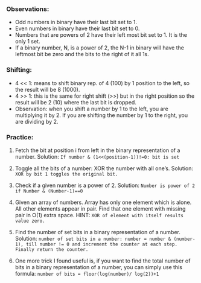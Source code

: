 ### Observations:
- Odd numbers in binary have their last bit set to 1.
- Even numbers in binary have their last bit set to 0.
- Numbers that are powers of 2 have their left most bit set to 1. It is the only 1 set.
- If a binary number, N, is a power of 2, the N-1 in binary will have the leftmost bit be zero and the bits to the right of it all 1s.

### Shifting:
- 4 << 1: means to shift binary rep. of 4 (100) by 1 position to the left, so the result will be 8 (1000).
- 4 >> 1: this is the same for right shift (>>) but in the right position so the result will be 2 (10) where the last bit is dropped.
- Observation: when you shift a number by 1 to the left, you are multiplying it by 2. If you are shifting the number by 1 to the right, you are dividing by 2.

### Practice:

1. Fetch the bit at position i from left in the binary representation of a number.
Solution: `If number & (1<<(position-1))!=0: bit is set`

2. Toggle all the bits of a number: XOR the number with all one’s.
Solution: `XOR by bit 1 toggles the original bit.`

3. Check if a given number is a power of 2.
Solution: `Number is power of 2 if Number & (Number-1)==0`

4. Given an array of numbers. Array has only one element which is alone. 
All other elements appear in pair. Find that one element with missing pair in O(1) extra space.
HINT: `XOR of element with itself results value zero.`

5. Find the number of set bits in a binary representation of a number.
Solution: `number of set bits in a number: number = number & (number-1), till number != 0 and increment the counter at each step. Finally return the counter.`

6. One more trick I found useful is, if you want to find the total number of bits in a binary representation of a number, you can simply use this formula:
`number of bits = floor(log(number)/ log(2))+1`
